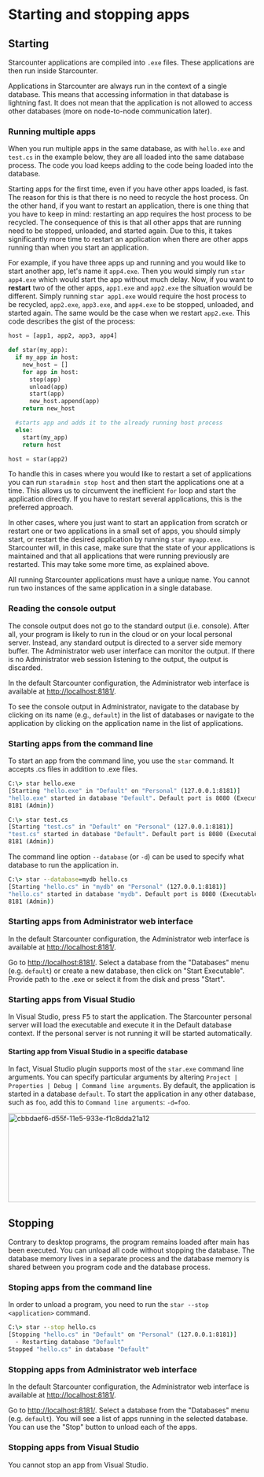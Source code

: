 # Starting and stopping apps

## Starting

Starcounter applications are compiled into ```.exe``` files. These applications are then run inside Starcounter.

Applications in Starcounter are always run in the context of a single database. This means that accessing information in that database is lightning fast. It does not mean that the application is not allowed to access other databases (more on node-to-node communication later).

### Running multiple apps

When you run multiple apps in the same database, as with `hello.exe` and `test.cs` in the example below, they are all loaded into the same database process. The code you load keeps adding to the code being loaded into the database.

Starting apps for the first time, even if you have other apps loaded, is fast. The reason for this is that there is no need to recycle the host process. On the other hand, if you want to restart an application, there is one thing that you have to keep in mind: restarting an app requires the host process to be recycled. The consequence of this is that all other apps that are running need to be stopped, unloaded, and started again. Due to this, it takes significantly more time to restart an application when there are other apps running than when you start an application. 

For example, if you have three apps up and running and you would like to start another app, let's name it `app4.exe`. Then you would simply run `star app4.exe` which would start the app without much delay. Now, if you want to **restart** two of the other apps, `app1.exe` and `app2.exe` the situation would be different. Simply running `star app1.exe` would require the host process to be recycled, `app2.exe`, `app3.exe`, and `app4.exe` to be stopped, unloaded, and started again. The same would be the case when we restart `app2.exe`. This code describes the gist of the process:

```py
host = [app1, app2, app3, app4]

def star(my_app):
  if my_app in host:
    new_host = []
    for app in host:
      stop(app)
      unload(app)
      start(app)
      new_host.append(app)
    return new_host

  #starts app and adds it to the already running host process
  else:
    start(my_app)
    return host

host = star(app2)
```

To handle this in cases where you would like to restart a set of applications you can run <code>staradmin stop host</code> and then start the applications one at a time. This allows us to circumvent the inefficient `for` loop and start the application directly. If you have to restart several applications, this is the preferred approach.

In other cases, where you just want to start an application from scratch or restart one or two applications in a small set of apps, you should simply start, or restart the desired application by running <code>star myapp.exe</code>. Starcounter will, in this case, make sure that the state of your applications is maintained and that all applications that were running previously are restarted. This may take some more time, as explained above. 

All running Starcounter applications must have a unique name. You cannot run two instances of the same application in a single database.

### Reading the console output

The console output does not go to the standard output (i.e. console). After all, your program is likely to run in the cloud or on your local personal server. Instead, any standard output is directed to a server side memory buffer. The Administrator web user interface can monitor the output. If there is no Administrator web session listening to the output, the output is discarded.

In the default Starcounter configuration, the Administrator web interface is available at [http://localhost:8181/](http://localhost:8181/).

To see the console output in Administrator, navigate to the database by clicking on its name (e.g., `default`) in the list of databases or navigate to the application by clicking on the application name in the list of applications.

### Starting apps from the command line

To start an app from the command line, you use the ```star``` command. It accepts .cs files in addition to .exe files.

```cmd
C:\> star hello.exe
[Starting "hello.exe" in "Default" on "Personal" (127.0.0.1:8181)]
"hello.exe" started in database "Default". Default port is 8080 (Executable), 
8181 (Admin))

C:\> star test.cs
[Starting "test.cs" in "Default" on "Personal" (127.0.0.1:8181)]
"test.cs" started in database "Default". Default port is 8080 (Executable), 
8181 (Admin))
```

The command line option ```--database``` (or ```-d```) can be used to specify what database to run the application in.

```cmd
C:\> star --database=mydb hello.cs
[Starting "hello.cs" in "mydb" on "Personal" (127.0.0.1:8181)]
"hello.cs" started in database "mydb". Default port is 8080 (Executable), 
8181 (Admin))
```

### Starting apps from Administrator web interface

In the default Starcounter configuration, the Administrator web interface is available at [http://localhost:8181/](http://localhost:8181/).

Go to [http://localhost:8181/](http://localhost:8181/). Select a database from the "Databases" menu (e.g. `default`) or create a new database, then click on "Start Executable". Provide path to the .exe or select it from the disk and press "Start".

### Starting apps from Visual Studio

In Visual Studio, press <kbd>F5</kbd> to start the application. The Starcounter personal server will load the executable and execute it in the Default database context. If the personal server is not running it will be started automatically.

#### Starting app from Visual Studio in a specific database

In fact, Visual Studio plugin supports most of the ```star.exe``` command line arguments. You can specify particular arguments by altering ```Project | Properties | Debug | Command line arguments```. By default, the application is started in a database ```default```. To start the application in any other database, such as ```foo```, add this to ```Command line arguments```: ```-d=foo```.

<a href="http://starcounter.io/wp-content/uploads/2015/06/cbbdaef6-d55f-11e5-933e-f1c8dda21a12.png" rel="attachment wp-att-14768"><img src="http://starcounter.io/wp-content/uploads/2015/06/cbbdaef6-d55f-11e5-933e-f1c8dda21a12.png" alt="cbbdaef6-d55f-11e5-933e-f1c8dda21a12" width="887" height="181" class="alignnone size-full wp-image-14768" /></a>

## Stopping

Contrary to desktop programs, the program remains loaded after main has been executed. You can unload all code without stopping the database. The database memory lives in a separate process and the database memory is shared between you program code and the database process. 

### Stoping apps from the command line

In order to unload a program, you need to run the ```star --stop <application>``` command.

```cmd
C:\> star --stop hello.cs
[Stopping "hello.cs" in "Default" on "Personal" (127.0.0.1:8181)]
  - Restarting database "Default"
Stopped "hello.cs" in database "Default"
```

### Stopping apps from Administrator web interface

In the default Starcounter configuration, the Administrator web interface is available at [http://localhost:8181/](http://localhost:8181/).

Go to [http://localhost:8181/](http://localhost:8181/). Select a database from the "Databases" menu (e.g. `default`). You will see a list of apps running in the selected database. You can use the "Stop" button to unload each of the apps.

### Stopping apps from Visual Studio

You cannot stop an app from Visual Studio.